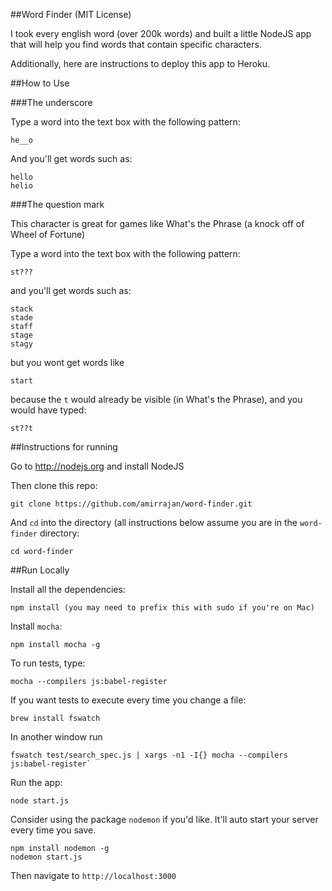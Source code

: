 ##Word Finder (MIT License)

I took every english word (over 200k words) and built a little NodeJS
app that will help you find words that contain specific characters.

Additionally, here are instructions to deploy this app to Heroku.

##How to Use

###The underscore

Type a word into the text box with the following pattern:

    he__o

And you'll get words such as:

    hello
    helio

###The question mark

This character is great for games like What's the Phrase (a knock off
of Wheel of Fortune)

Type a word into the text box with the following pattern:

    st???

and you'll get words such as:

    stack
    stade
    staff
    stage
    stagy

but you wont get words like

    start

because the `t` would already be visible (in What's the Phrase), and
you would have typed:

    st??t

##Instructions for running

Go to http://nodejs.org and install NodeJS

Then clone this repo:

    git clone https://github.com/amirrajan/word-finder.git

And `cd` into the directory (all instructions below assume you are in
the `word-finder` directory:

    cd word-finder

##Run Locally

Install all the dependencies:

    npm install (you may need to prefix this with sudo if you're on Mac)

Install `mocha`:

    npm install mocha -g

To run tests, type:

    mocha --compilers js:babel-register

If you want tests to execute every time you change a file:

    brew install fswatch

In another window run

    fswatch test/search_spec.js | xargs -n1 -I{} mocha --compilers js:babel-register`

Run the app:

    node start.js

Consider using the package `nodemon` if you'd like. It'll auto start your server
every time you save.

    npm install nodemon -g
    nodemon start.js

Then navigate to `http://localhost:3000`
